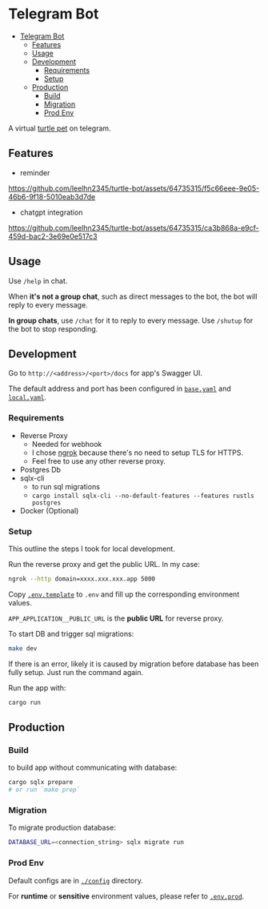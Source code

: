 # Telegram Bot

<!--toc:start-->
- [Telegram Bot](#telegram-bot)
  - [Features](#features)
  - [Usage](#usage)
  - [Development](#development)
    - [Requirements](#requirements)
    - [Setup](#setup)
  - [Production](#production)
    - [Build](#build)
    - [Migration](#migration)
    - [Prod Env](#prod-env)
<!--toc:end-->

A virtual [turtle pet](https://t.me/baldyturtlebot) on telegram.

## Features

- reminder

<https://github.com/leelhn2345/turtle-bot/assets/64735315/f5c66eee-9e05-46b6-9f18-5010eab3d7de>

- chatgpt integration

<https://github.com/leelhn2345/turtle-bot/assets/64735315/ca3b868a-e9cf-459d-bac2-3e69e0e517c3>

## Usage

Use `/help` in chat.

When **it's not a group chat**, such as direct messages to the bot, the bot will
reply to every message.

**In group chats**, use `/chat` for it to reply to every message. Use `/shutup`
for the bot to stop responding.

## Development

Go to `http://<address>/<port>/docs` for app's Swagger UI.

The default address and port has been configured in [`base.yaml`](./config/base.yaml)
and [`local.yaml`](./config/local.yaml).

### Requirements

- Reverse Proxy
  - Needed for webhook
  - I chose [ngrok](https://ngrok.com/) because there's no need to
  setup TLS for HTTPS.
  - Feel free to use any other reverse proxy.
- Postgres Db
- sqlx-cli
  - to run sql migrations
  - `cargo install sqlx-cli --no-default-features --features rustls postgres`
- Docker (Optional)

### Setup

This outline the steps I took for local development.

Run the reverse proxy and get the public URL.
In my case:

```sh
ngrok --http domain=xxxx.xxx.xxx.app 5000
```

Copy [`.env.template`](./.env.template) to `.env` and fill up the corresponding
environment values.

`APP_APPLICATION__PUBLIC_URL` is the **public URL** for reverse proxy.

To start DB and trigger sql migrations:

```sh
make dev
```

If there is an error, likely it is caused by migration before database has been
fully setup. Just run the command again.

Run the app with:

```sh
cargo run
```

## Production

### Build

to build app without communicating with database:

```sh
cargo sqlx prepare
# or run `make prep`
```

### Migration

To migrate production database:

```sh
DATABASE_URL=<connection_string> sqlx migrate run
```

### Prod Env

Default configs are in [`./config`](./config) directory.

For **runtime** or **sensitive** environment values, please refer to [`.env.prod`](./.env.prod).
